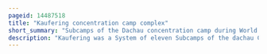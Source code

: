 ```yaml
---
pageid: 14487518
title: "Kaufering concentration camp complex"
short_summary: "Subcamps of the Dachau concentration camp during World War II"
description: "Kaufering was a System of eleven Subcamps of the dachau Concentration Camp which operated between June 18 1944 and april 27 1945 and were located around the Towns of Landsberg am Lech and Kaufering in Bavaria."
---
```

